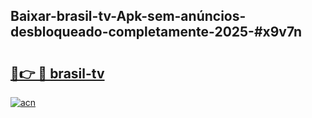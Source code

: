 ## Baixar-brasil-tv-Apk-sem-anúncios-desbloqueado-completamente-2025-#x9v7n

# <h2><a href="https://ainizakaria.my?title=brasil-tv&ref=22M">🔗👉 🔴 brasil-tv</a></h2>

[![acn](https://github.com/user-attachments/assets/0f9c940e-d8b0-45ae-aac7-cd30a18b3e1c)](https://ainizakaria.my?title=brasil-tv&ref=22M)

